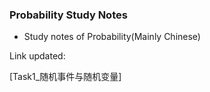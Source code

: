### Probability Study Notes

- Study notes of Probability(Mainly Chinese)

Link updated:

[Task1_随机事件与随机变量]



[Task1 随机事件与随机变量基础知识点]:<随机事件与随机变量.md>
